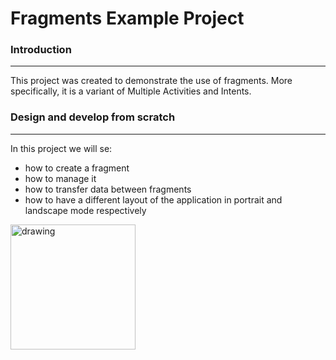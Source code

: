 # Fragments Example Project

### Introduction
___
This project was created to demonstrate the use of fragments. More specifically, it is a variant of Multiple Activities and Intents.

### Design and develop from scratch
___
In this project we will se:
* how to create a fragment
* how to manage it
* how to transfer data between fragments
* how to have a different layout of the application in portrait and landscape mode respectively

<img src="" alt="drawing" width="200"/>

